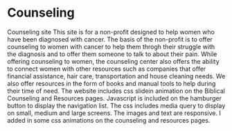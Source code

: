 # Counseling
Counseling site
This site is for a non-profit designed to help women who have been diagnosed with cancer. The basis of the non-profit is to offer counseling to women with cancer to help them throgh their struggle with the diagnosis and to offer them someone to talk to about their pain. While offering counseling to women, the counseling center also offers the ability to connect women with other resources such as companies that offer financial assistance, hair care, transportation and house cleaning needs. We also offer resources in the form of books and manual tools to help during their time of need. 
The website includes css slidein animation on the Biblical Counseling and Resources pages. 
Javascript is included on the hamburger button to display the navigation list.
The css includes media query to display on small, medium and large screens. 
The images and text are responsive.
I added in some css animations on the counseling and resources pages.
